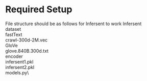 # Required Setup
File structure should be as follows for Infersent to work
Infersent\
    dataset\
        fastText\
            crawl-300d-2M.vec\
        GloVe\
            glove.840B.300d.txt\
    encoder\
        infersent1.pkl\
        infersent2.pkl\
    models.py\
